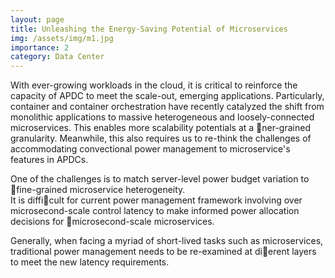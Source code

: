 ```yaml
---
layout: page
title: Unleashing the Energy-Saving Potential of Microservices
img: /assets/img/m1.jpg
importance: 2
category: Data Center
---
```


With ever-growing workloads in the cloud, it is critical to reinforce the capacity of APDC to meet the scale-out, emerging applications. Particularly, container and container orchestration have recently catalyzed the shift from monolithic applications to massive heterogeneous and loosely-connected microservices. This enables more scalability potentials at a ner-grained granularity. Meanwhile, this also requires us to re-think the challenges of accommodating convectional power management to microservice's features in APDCs.


<div class="row">
    <div class="col-sm mt-3 mt-md-0">
        <img class="img-fluid rounded z-depth-1" src="{{ '/assets/img/9.jpg' | relative_url }}" alt="" title="example image"/>
    </div>
</div>
<div class="caption">
    One of the challenges is to match server-level power budget variation to fine-grained microservice heterogeneity.
</div>
<div class="row">
    <div class="col-sm mt-3 mt-md-0">
        <img class="img-fluid rounded z-depth-1" src="{{ '/assets/img/m1.jpg' | relative_url }}" alt="" title="example image"/>
    </div>
</div>
<div class="caption">
    It is difficult for current power management framework involving over microsecond-scale control latency to make informed power allocation decisions for microsecond-scale microservices.
</div>

Generally, when facing a myriad of short-lived tasks such as microservices, traditional power management needs to be re-examined at dierent layers to meet the new latency requirements.

